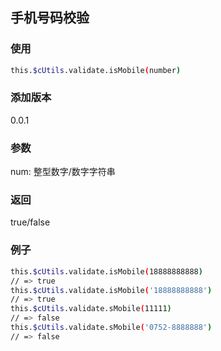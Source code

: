 ## 手机号码校验

### 使用
```bash
this.$cUtils.validate.isMobile(number)
```

### 添加版本
0.0.1

### 参数
num: 整型数字/数字字符串

### 返回
true/false

### 例子
```bash
this.$cUtils.validate.isMobile(18888888888)
// => true
this.$cUtils.validate.isMobile('18888888888')
// => true
this.$cUtils.validate.sMobile(11111)
// => false
this.$cUtils.validate.sMobile('0752-8888888')
// => false
```
